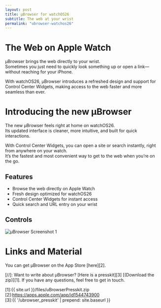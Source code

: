 ```yaml
---
layout: post
title: µBrowser for watchOS26
subtitle: The web at your wrist
permalink: "ubrowser-watchos26"
---
```


# The Web on Apple Watch
µBrowser brings the web directly to your wrist.  
Sometimes you just need to quickly look something up or open a link—without reaching for your iPhone.  

With watchOS26, µBrowser introduces a refreshed design and support for Control Center Widgets, making access to the web faster and more seamless than ever.

# Introducing the new µBrowser
The new µBrowser feels right at home on watchOS26.  
Its updated interface is cleaner, more intuitive, and built for quick interactions.  

With Control Center Widgets, you can open a site or search instantly, right from anywhere on your watch.  
It’s the fastest and most convenient way to get to the web when you’re on the go.

## Features
* Browse the web directly on Apple Watch  
* Fresh design optimized for watchOS26  
* Control Center Widgets for instant access  
* Quick search and URL entry on your wrist  

## Controls
![µBrowser Screenshot 1](/img/mBrowser4_controls "µBrowser Screenshot 1")  

# Links and Material
You can get µBrowser on the App Store [here][2].  

[//]: Want to write about µBrowser? [Here is a presskit][3] [(Download the zip)][1]. If you have any questions, feel free to get in touch.  

[1]:{{ site.url }}/files/uBrowserPresskit.zip  
[2]:https://apps.apple.com/app/id1544743900  
[3]:{{ '/ubrowser_presskit' | prepend: site.baseurl }}
